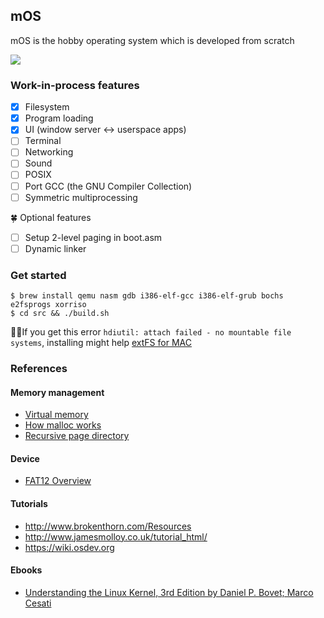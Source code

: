 ## mOS

mOS is the hobby operating system which is developed from scratch

[![](http://i3.ytimg.com/vi/-I3gCIqPkuU/maxresdefault.jpg)](https://www.youtube.com/watch?v=-I3gCIqPkuU "mOS demo")

### Work-in-process features

- [x] Filesystem
- [x] Program loading
- [x] UI (window server <-> userspace apps)
- [ ] Terminal
- [ ] Networking
- [ ] Sound
- [ ] POSIX
- [ ] Port GCC (the GNU Compiler Collection)
- [ ] Symmetric multiprocessing

🍀 Optional features

- [ ] Setup 2-level paging in boot.asm
- [ ] Dynamic linker

### Get started

```
$ brew install qemu nasm gdb i386-elf-gcc i386-elf-grub bochs e2fsprogs xorriso
$ cd src && ./build.sh
```

✍🏻If you get this error `hdiutil: attach failed - no mountable file systems`, installing might help [extFS for MAC](https://www.paragon-software.com/home/extfs-mac/)

### References

#### Memory management

- [Virtual memory](https://www.youtube.com/watch?v=qcBIvnQt0Bw)
- [How malloc works](https://forum.osdev.org/viewtopic.php?p=66669&sid=6491dc94867786304d824e07844575c4#p66669)
- [Recursive page directory](http://www.rohitab.com/discuss/topic/31139-tutorial-paging-memory-mapping-with-a-recursive-page-directory/)

#### Device

- [FAT12 Overview](http://www.disc.ua.es/~gil/FAT12Description.pdf)

#### Tutorials

- http://www.brokenthorn.com/Resources
- http://www.jamesmolloy.co.uk/tutorial_html/
- https://wiki.osdev.org

#### Ebooks

- [Understanding the Linux Kernel, 3rd Edition by Daniel P. Bovet; Marco Cesati](https://learning.oreilly.com/library/view/understanding-the-linux/0596005652/)
